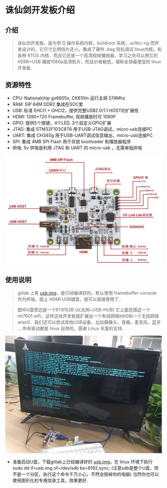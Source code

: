 诛仙剑开发板介绍
===

介绍
---

>诛仙剑开发板，是为学习 操作系统内核，buildroot 系统，uclibc-ng 而开发设计的，它尺寸比明信片还小，集成了硬件 Jtag 轻松调试 linux内核，和各种 RTOS 内核．而且它还是一个高清视频播放器，学习之余可以用它的 HDMI+USB 播放1080p高清影片，而且价格极低，堪称全球最便宜的 linux开发板．

资源特性
---

* CPU:  Nationalchip gx6605s, CK610m 运行主频 574Mhz
* RAM:  SIP 64M DDR2 集成在SOC里
* USB:  标准 EHCI*1 + OHCI*2，提供完整USB2.0/1.1 HOST的扩展性
* HDMI: 1280*720 Framebuffer, 视频播放时可 1080P
* GPIO: 提供5个按键，4个LED, 3个自定义GPIO扩展
* JTAG: 集成 STM32F103C8T6 用于USB-JTAG调试，micro-usb连接PC
* UART: 集成 CH340g 用于USB-UART调试信息输出，micro-usb连接PC
* SPI:  集成 4MB SPI Flash 用于存放 bootloader 和播放器程序
* 供电: 5v 供电是利用 JTAG 和 UART 的 micro-usb ，无需单独供电

<img src="../images/gx6605s_0.jpg" alt="gx6605s" />

使用说明
---
> gitlab 上有 [usb.img](https://gitlab.com/c-sky/buildroot/-/jobs/24633630/artifacts/raw/output/images/usb.img)，是已经编译好的，默认使用 framebuffer-console 作为终端，插上 HDMI USB键盘，就可以直接使用了．

> 图中U盘旁边是一个RT8152B (以太网+USB-HUB) 它上面还插这一个 mt7601 wifi，这样这块开发板就扩展出一个有线网络eth0和一个无线网络wlan0．我们还可以尝试其他USB设备，比如摄像头，音箱，麦克风，蓝牙 ... 所有驱动都是 linux 自带的，感谢 Linux 丰富的支持．

<img src="../images/gx6605s_1.jpg" alt="gx6605s" />

* 准备启动U盘，下载gitlab上已经编译好的 [usb.img](https://gitlab.com/c-sky/buildroot/-/jobs/24633630/artifacts/raw/output/images/usb.img)，在 linux 环境下执行 sudo dd if=usb.img of=/dev/sdb bs=8192;sync; (注意sdb是整个U盘，而不是一个分区，执行这个命令千万小心，不然会毁掉你的电脑) 当然你也可以使用图形化的专用烧录工具，效果更好．

